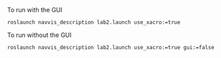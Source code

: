 To run with the GUI

```roslaunch navvis_description lab2.launch use_xacro:=true```

To run without the GUI

```roslaunch navvis_description lab2.launch use_xacro:=true gui:=false```